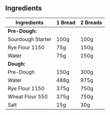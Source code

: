 ## Ingredients

|**Ingredients**|**1 Bread**| **2 Breads**|
|-|-|-|
|**Pre-Dough:**|||
|Sourdough Starter|100g|100g|
|Rye Flour 1150|75g|150g|
|Water|75g|150g|
|**Dough:**|||
|Pre-Dough|150g|300g|
|Water|488g|975g|
|Rye Flour 1150|375g|750g|
|Wheat Flour 550|375g|750g|
|Salt|15g|30g|


